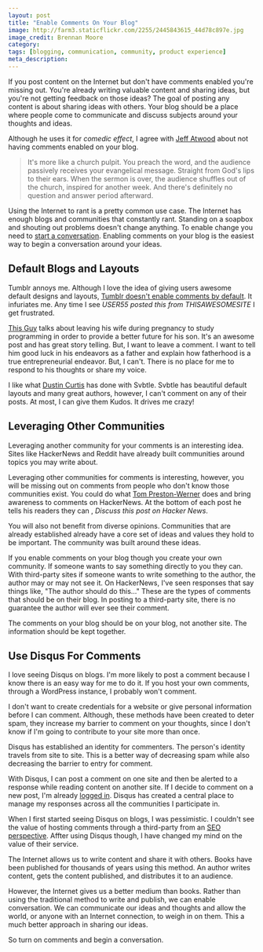 ```yaml
---
layout: post
title: "Enable Comments On Your Blog"
image: http://farm3.staticflickr.com/2255/2445843615_44d78c897e.jpg
image_credit: Brennan Moore
category: 
tags: [blogging, communication, community, product experience]
meta_description: 
---
```


If you post content on the Internet but don't have comments enabled you're missing out. You're already writing valuable content and sharing ideas, but you're not getting feedback on those ideas? The goal of posting any content is about sharing ideas with others. Your blog should be a place where people come to communicate and discuss subjects around your thoughts and ideas.

Although he uses it for _comedic effect_, I agree with [Jeff Atwood][2] about not having comments enabled on your blog.

> It's more like a church pulpit. You preach the word, and the audience passively receives your evangelical message. Straight from God's lips to their ears. When the sermon is over, the audience shuffles out of the church, inspired for another week. And there's definitely no question and answer period afterward.

Using the Internet to rant is a pretty common use case. The Internet has enough blogs and communities that constantly rant. Standing on a soapbox and shouting out problems doesn't change anything. To enable change you need to [start a conversation][3]. Enabling comments on your blog is the easiest way to begin a conversation around your ideas.

## Default Blogs and Layouts

Tumblr annoys me. Although I love the idea of giving users awesome default designs and layouts, [Tumblr doesn't enable comments by default][4]. It infuriates me. Any time I see _USER55 posted this from THISAWESOMESITE_ I get frustrated.

[This Guy][1] talks about leaving his wife during pregnancy to study programming in order to provide a better future for his son. It's an awesome post and has great story telling. But, I want to leave a comment. I want to tell him good luck in his endeavors as a father and explain how fatherhood is a true entrepreneurial endeavor. But, I can't. There is no place for me to respond to his thoughts or share my voice.

I like what [Dustin Curtis][5] has done with Svbtle. Svbtle has beautiful default layouts and many great authors, however, I can't comment on any of their posts. At most, I can give them Kudos. It drives me crazy!

## Leveraging Other Communities

Leveraging another community for your comments is an interesting idea. Sites like HackerNews and Reddit have already built communities around topics you may write about.

Leveraging other communities for comments is interesting, however, you will be missing out on comments from people who don't know those communities exist. You could do what [Tom Preston-Werner][6] does and bring awareness to comments on HackerNews. At the bottom of each post he tells his readers they can , _Discuss this post on Hacker News_.

You will also not benefit from diverse opinions. Communities that are already established already have a core set of ideas and values they hold to be important. The community was built around these ideas.

If you enable comments on your blog though you create your own community. If someone wants to say something directly to you they can. With third-party sites if someone wants to write something to the author, the author may or may not see it. On HackerNews, I've seen responses that say things like, "The author should do this..." These are the types of comments that should be on their blog. In posting to a third-party site, there is no guarantee the author will ever see their comment.

The comments on your blog should be on your blog, not another site. The information should be kept together.

## Use Disqus For Comments

I love seeing Disqus on blogs. I'm more likely to post a comment because I know there is an easy way for me to do it. If you host your own comments, through a WordPress instance, I probably won't comment. 

I don't want to create credentials for a website or give personal information before I can comment. Although, these methods have been created to deter spam, they increase my barrier to comment on your thoughts, since I don't know if I'm going to contribute to your site more than once.

Disqus has established an identity for commenters. The person's identity travels from site to site. This is a better way of decreasing spam while also decreasing the barrier to entry for comment.

With Disqus, I can post a comment on one site and then be alerted to a response while reading content on another site. If I decide to comment on a new post, I'm already [logged in][7]. Disqus has created a central place to manage my responses across all the communities I participate in.

When I first started seeing Disqus on blogs, I was pessimistic. I couldn't see the value of hosting comments through a third-party from an [SEO perspective][8]. Affter using Disqus though, I have changed my mind on the value of their service.

The Internet allows us to write content and share it with others. Books have been published for thousands of years using this method. An author writes content, gets the content published, and distributes it to an audience. 

However, the Internet gives us a better medium than books. Rather than using the traditional method to write and publish, we can enable conversation. We can communicate our ideas and thoughts and allow the world, or anyone with an Internet connection, to weigh in on them. This a much better approach in sharing our ideas. 

So turn on comments and begin a conversation.

[1]: http://krisallenfields.tumblr.com/post/37597373847/trifecta-blocks-challenge
[2]: http://www.codinghorror.com/blog/2006/04/a-blog-without-comments-is-not-a-blog.html
[3]: http://www.entrepreneur.com/article/223993
[4]: http://www.tumblr.com/help
[5]: http://dcurt.is/
[6]: http://tom.preston-werner.com/
[7]: /2009/09/understanding-http-cookies/ "Understanding Cookies"
[8]: http://blog.disqus.com/post/22325598158/try-out-disqus-2012
